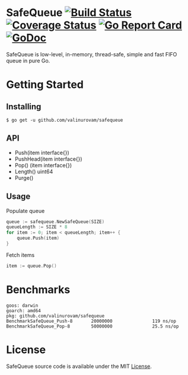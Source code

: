 # SafeQueue [![Build Status](https://travis-ci.org/valinurovam/safequeue.svg?branch=master)](https://travis-ci.org/valinurovam/safequeue) [![Coverage Status](https://coveralls.io/repos/github/valinurovam/safequeue/badge.svg)](https://coveralls.io/github/valinurovam/safequeue) [![Go Report Card](https://goreportcard.com/badge/github.com/valinurovam/safequeue)](https://goreportcard.com/report/github.com/valinurovam/safequeue) [![GoDoc](https://godoc.org/github.com/valinurovam/safequeue?status.svg)](https://godoc.org/github.com/valinurovam/safequeue)

SafeQueue is low-level, in-memory, thread-safe, simple and fast FIFO queue in pure Go.


# Getting Started

## Installing

```shell
$ go get -u github.com/valinurovam/safequeue
```
## API
- Push(item interface{})
- PushHead(item interface{})
- Pop() (item interface{})
- Length() uint64
- Purge()

## Usage

Populate queue
```go
queue := safequeue.NewSafeQueue(SIZE)
queueLength := SIZE * 8
for item := 0; item < queueLength; item++ {
    queue.Push(item)
}
```

Fetch items
```go
item := queue.Pop()
```

# Benchmarks
```shell
goos: darwin
goarch: amd64
pkg: github.com/valinurovam/safequeue
BenchmarkSafeQueue_Push-8       20000000               119 ns/op
BenchmarkSafeQueue_Pop-8        50000000               25.5 ns/op

```

# License

SafeQueue source code is available under the MIT [License](/LICENSE).